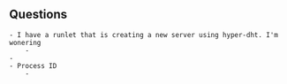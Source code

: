 ## Questions
	- I have a runlet that is creating a new server using hyper-dht. I'm wonering
		-
	-
	- Process ID
		-